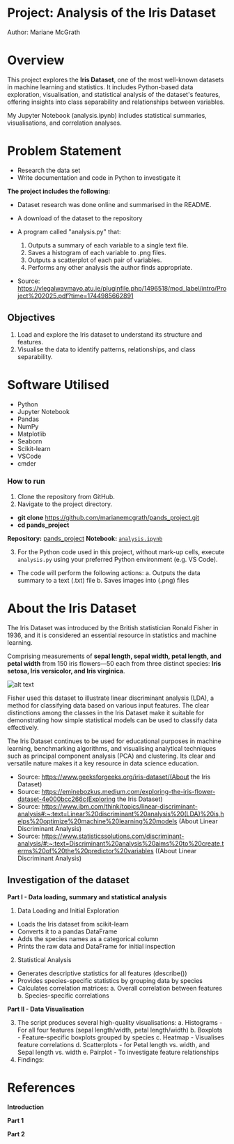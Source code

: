 # Project: Analysis of the Iris Dataset 
Author: Mariane McGrath

# **Overview**

This project explores the **Iris Dataset**, one of the most well-known datasets in machine learning and statistics. It includes Python-based data exploration, visualisation, and statistical analysis of the dataset's features, offering insights into class separability and relationships between variables. 

My Jupyter Notebook (analysis.ipynb) includes statistical summaries, visualisations, and correlation analyses.

# **Problem Statement**

 - Research the data set
 - Write documentation and code in Python to investigate it

**The project includes the following:**
 - Dataset research was done online and summarised in the README.
 - A download of the dataset to the repository
 - A program called "analysis.py" that:
     1. Outputs a summary of each variable to a single text file.
     2. Saves a histogram of each variable to .png files.
     3. Outputs a scatterplot of each pair of variables.
     4. Performs any other analysis the author finds appropriate.

 - Source: https://vlegalwaymayo.atu.ie/pluginfile.php/1496518/mod_label/intro/Project%202025.pdf?time=1744985662891

## Objectives

1. Load and explore the Iris dataset to understand its structure and features.
2. Visualise the data to identify patterns, relationships, and class separability.

# Software Utilised
 - Python
 - Jupyter Notebook
 - Pandas
 - NumPy
 - Matplotlib
 - Seaborn
 - Scikit-learn
 - VSCode
 - cmder

### How to run

1. Clone the repository from GitHub.
2. Navigate to the project directory.
 - **git clone** https://github.com/marianemcgrath/pands_project.git
 - **cd pands_project**

**Repository:** [pands_project](https://github.com/marianemcgrath/pands_project)
**Notebook:** [`analysis.ipynb`](https://github.com/marianemcgrath/pands_project/blob/main/analysis.ipynb)

3. For the Python code used in this project, without mark-up cells, execute `analysis.py` using your preferred Python environment (e.g. VS Code).
 - The code will perform the following actions:
   a. Outputs the data summary to a text (.txt) file
   b. Saves images into (.png) files
   
# About the Iris Dataset

The Iris Dataset was introduced by the British statistician Ronald Fisher in 1936, and it is considered an essential resource in statistics and machine learning.

Comprising measurements of **sepal length, sepal width, petal length, and petal width** from 150 iris flowers—50 each from three distinct species: **Iris setosa, Iris versicolor, and Iris virginica**.

![alt text](https://miro.medium.com/v2/resize:fit:720/format:webp/0*11IwZmSKXw77eYz5)

Fisher used this dataset to illustrate linear discriminant analysis (LDA), a method for classifying data based on various input features. The clear distinctions among the classes in the Iris Dataset make it suitable for demonstrating how simple statistical models can be used to classify data effectively.

The Iris Dataset continues to be used for educational purposes in machine learning, benchmarking algorithms, and visualising analytical techniques such as principal component analysis (PCA) and clustering. Its clear and versatile nature makes it a key resource in data science education.

 - Source: https://www.geeksforgeeks.org/iris-dataset/(About the Iris Dataset)
 - Source: https://eminebozkus.medium.com/exploring-the-iris-flower-dataset-4e000bcc266c(Exploring the Iris Dataset)
 - Source: https://www.ibm.com/think/topics/linear-discriminant-analysis#:~:text=Linear%20discriminant%20analysis%20(LDA)%20is,helps%20optimize%20machine%20learning%20models (About Linear Discriminant Analysis)
 - Source: https://www.statisticssolutions.com/discriminant-analysis/#:~:text=Discriminant%20analysis%20aims%20to%20create,terms%20of%20the%20predictor%20variables ((About Linear Discriminant Analysis)
 
## Investigation of the dataset

**Part I - Data loading, summary and statistical analysis**

1. Data Loading and Initial Exploration
 - Loads the Iris dataset from scikit-learn
 - Converts it to a pandas DataFrame
 - Adds the species names as a categorical column
 - Prints the raw data and DataFrame for initial inspection

2. Statistical Analysis
 - Generates descriptive statistics for all features (describe())
 - Provides species-specific statistics by grouping data by species
 - Calculates correlation matrices:
   a. Overall correlation between features
   b. Species-specific correlations

**Part II - Data Visualisation**

3. The script produces several high-quality visualisations:
   a. Histograms - For all four features (sepal length/width, petal length/width)
   b. Boxplots - Feature-specific boxplots grouped by species
   c. Heatmap - Visualises feature correlations
   d. Scatterplots - for Petal length vs. width, and Sepal length vs. width
   e. Pairplot - To investigate feature relationships
4. Findings:
   
# **References**
**Introduction**

**Part 1**

**Part 2**

